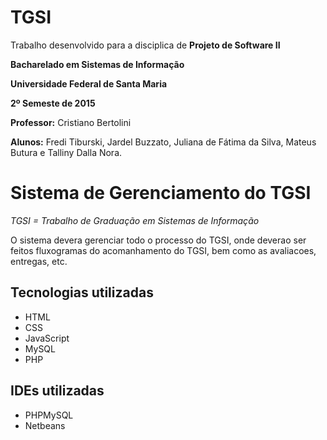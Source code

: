 # TGSI

Trabalho desenvolvido para a disciplica de **Projeto de Software II**

**Bacharelado em Sistemas de Informação**

**Universidade Federal de Santa Maria**

**2º Semeste de 2015**



**Professor:** Cristiano Bertolini

**Alunos:** Fredi Tiburski, Jardel Buzzato, Juliana de Fátima da Silva, Mateus Butura e Talliny Dalla Nora.



Sistema de Gerenciamento do TGSI
==============

*TGSI = Trabalho de Graduação em Sistemas de Informação*

O sistema devera gerenciar todo o processo do TGSI, onde deverao ser feitos fluxogramas do acomanhamento do TGSI, bem como as avaliacoes, entregas, etc.


Tecnologias utilizadas
--------------
* HTML
* CSS
* JavaScript
* MySQL
* PHP


IDEs utilizadas
--------------
* PHPMySQL
* Netbeans
